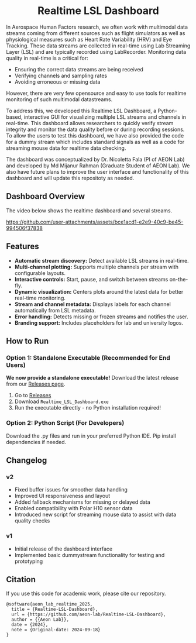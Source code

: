<h1 align="center">Realtime LSL Dashboard</h1>

In Aerospace Human Factors research, we often work with multimodal data streams coming from different sources such as
flight simulators as well as physiological measures such as Heart Rate Variability (HRV) and Eye Tracking.
These data streams are collected in real-time using Lab Streaming Layer (LSL) and are typically recorded using LabRecorder.
Monitoring data quality in real-time is a critical for:  
- Ensuring the correct data streams are being received  
- Verifying channels and sampling rates 
- Avoiding erroneous or missing data

However, there are very few opensource and easy to use tools for realtime monitoring of such multimodal datastreams.

To address this, we developed this Realtime LSL Dashboard, a Python-based, interactive GUI for visualizing multiple LSL streams and channels in real-time. 
This dashboard allows researchers to quickly verify stream integrity and monitor the data quality before or during recording sessions. To allow the users to test this dashboard, we have also provided the code for a dummy stream which includes standard signals as well as a code for streaming mouse data for realtime data checking.

The dashboard was conceptualized by Dr. Nicoletta Fala (PI of AEON Lab) and developed by Md Mijanur Rahman (Graduate Student of AEON Lab). We also have future plans to improve the user interface and functionality of this dashboard and will update this repositoty as needed.

## Dashboard Overview
The video below shows the realtime dashboard and several streams.

https://github.com/user-attachments/assets/bce1acd1-e2e9-40c9-be45-994506f37838

## Features
- **Automatic stream discovery:** Detect available LSL streams in real-time.
- **Multi-channel plotting:** Supports multiple channels per stream with configurable layouts.
- **Interactive controls:** Start, pause, and switch between streams on-the-fly.
- **Dynamic visualization:** Centers plots around the latest data for better real-time monitoring.
- **Stream and channel metadata:** Displays labels for each channel automatically from LSL metadata.
- **Error handling:** Detects missing or frozen streams and notifies the user.
- **Branding support:** Includes placeholders for lab and university logos.

## How to Run

### Option 1: Standalone Executable (Recommended for End Users)
**We now provide a standalone executable!** Download the latest release from our [Releases page](https://github.com/aeon-lab/Realtime-LSL-Dashboard/releases).

1. Go to [Releases](https://github.com/aeon-lab/Realtime-LSL-Dashboard/releases)
2. Download `Realtime_LSL_Dashboard.exe`
3. Run the executable directly - no Python installation required!

### Option 2: Python Script (For Developers)
Download the .py files and run in your preferred Python IDE. Pip install dependencies if needed.
## Changelog

### v2
- Fixed buffer issues for smoother data handling
- Improved UI responsiveness and layout
- Added fallback mechanisms for missing or delayed data
- Enabled compatibility with Polar H10 sensor data
- Introduced new script for streaming mouse data to assist with data quality checks

### v1
- Initial release of the dashboard interface
- Implemented basic dummystream functionality for testing and prototyping

## Citation

If you use this code for academic work, please cite our repository.
```
@software{aeon_lab_realtime_2025,
  title = {Realtime-LSL-Dashboard},
  url = {https://github.com/aeon-lab/Realtime-LSL-Dashboard},
  author = {{Aeon Lab}},
  date = {2024},
  note = {Original-date: 2024-09-18}
}
```
